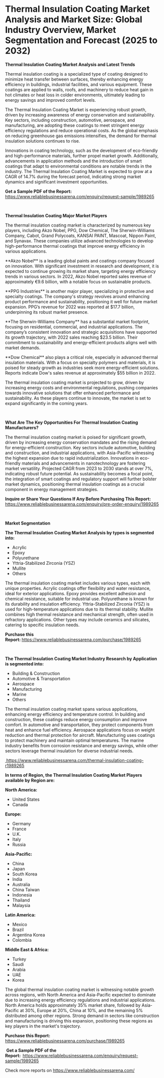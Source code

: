 <p><h1>Thermal Insulation Coating Market Analysis and Market Size: Global Industry Overview, Market Segmentation and Forecast (2025 to 2032)</h1></p><p><strong>Thermal Insulation Coating Market Analysis and Latest Trends</strong></p>
<p><p>Thermal insulation coating is a specialized type of coating designed to minimize heat transfer between surfaces, thereby enhancing energy efficiency in buildings, industrial facilities, and various equipment. These coatings are applied to walls, roofs, and machinery to reduce heat gain in hot climates or heat loss in colder environments, ultimately leading to energy savings and improved comfort levels.</p><p>The Thermal Insulation Coating Market is experiencing robust growth, driven by increasing awareness of energy conservation and sustainability. Key sectors, including construction, automotive, aerospace, and manufacturing, are adopting these coatings to meet stringent energy efficiency regulations and reduce operational costs. As the global emphasis on reducing greenhouse gas emissions intensifies, the demand for thermal insulation solutions continues to rise.</p><p>Innovations in coating technology, such as the development of eco-friendly and high-performance materials, further propel market growth. Additionally, advancements in application methods and the introduction of smart coatings that adapt to environmental conditions are notable trends in the industry. The Thermal Insulation Coating Market is expected to grow at a CAGR of 14.7% during the forecast period, indicating strong market dynamics and significant investment opportunities.</p></p>
<p><strong>Get a Sample PDF of the Report:&nbsp;</strong> <a href="https://www.reliablebusinessarena.com/enquiry/request-sample/1989265?utm_campaign=2942&utm_medium=2&utm_source=Github&utm_content=ia&utm_term=01042025&utm_id=thermal-insulation-coating">https://www.reliablebusinessarena.com/enquiry/request-sample/1989265</a></p>
<p>&nbsp;</p>
<p><strong>Thermal Insulation Coating Major Market Players</strong></p>
<p><p>The thermal insulation coating market is characterized by numerous key players, including Akzo Nobel, PPG, Dow Chemical, The Sherwin-Williams Company, Cabot, Grand Polycoats, KANSAI PAINT, Mascoat, Nippon Paint, and Synavax. These companies utilize advanced technologies to develop high-performance thermal coatings that improve energy efficiency in various applications.</p><p>**Akzo Nobel** is a leading global paints and coatings company focused on innovation. With significant investment in research and development, it is expected to continue growing its market share, targeting energy efficiency trends in various sectors. In 2022, Akzo Nobel reported sales revenue of approximately €9.6 billion, with a notable focus on sustainable products.</p><p>**PPG Industries** is another major player, specializing in protective and specialty coatings. The company's strategy revolves around enhancing product performance and sustainability, positioning it well for future market expansion. PPG’s revenue for 2022 was reported at $17.7 billion, underpinning its robust market presence.</p><p>**The Sherwin-Williams Company** has a substantial market footprint, focusing on residential, commercial, and industrial applications. The company’s consistent innovation and strategic acquisitions have supported its growth trajectory, with 2022 sales reaching $23.5 billion. Their commitment to sustainability and energy-efficient products aligns well with market demands.</p><p>**Dow Chemical** also plays a critical role, especially in advanced thermal insulation materials. With a focus on specialty polymers and materials, it is poised for steady growth as industries seek more energy-efficient solutions. Reports indicate Dow's sales revenue at approximately $55 billion in 2022.</p><p>The thermal insulation coating market is projected to grow, driven by increasing energy costs and environmental regulations, pushing companies towards innovative solutions that offer enhanced performance and sustainability. As these players continue to innovate, the market is set to expand significantly in the coming years.</p></p>
<p>&nbsp;</p>
<p><strong>What Are The Key Opportunities For Thermal Insulation Coating Manufacturers?</strong></p>
<p><p>The thermal insulation coating market is poised for significant growth, driven by increasing energy conservation mandates and the rising demand for energy-efficient construction. Key sectors include automotive, building and construction, and industrial applications, with Asia-Pacific witnessing the highest expansion due to rapid industrialization. Innovations in eco-friendly materials and advancements in nanotechnology are fostering market versatility. Projected CAGR from 2023 to 2030 stands at over 7%, indicating robust future potential. As sustainability becomes a focal point, the integration of smart coatings and regulatory support will further bolster market dynamics, positioning thermal insulation coatings as a crucial component in energy management strategies.</p></p>
<p><strong>Inquire or Share Your Questions If Any Before Purchasing This Report:</strong> <a href="https://www.reliablebusinessarena.com/enquiry/pre-order-enquiry/1989265?utm_campaign=2942&utm_medium=2&utm_source=Github&utm_content=ia&utm_term=01042025&utm_id=thermal-insulation-coating">https://www.reliablebusinessarena.com/enquiry/pre-order-enquiry/1989265</a></p>
<p>&nbsp;</p>
<p><strong>Market Segmentation</strong></p>
<p><strong>The Thermal Insulation Coating Market Analysis by types is segmented into:</strong></p>
<p><ul><li>Acrylic</li><li>Epoxy</li><li>Polyurethane</li><li>Yttria-Stabilized Zirconia (YSZ)</li><li>Mullite</li><li>Others</li></ul></p>
<p><p>The thermal insulation coating market includes various types, each with unique properties. Acrylic coatings offer flexibility and water resistance, ideal for exterior applications. Epoxy provides excellent adhesion and chemical resistance, suitable for industrial use. Polyurethane is known for its durability and insulation efficiency. Yttria-Stabilized Zirconia (YSZ) is used for high-temperature applications due to its thermal stability. Mullite combines high thermal resistance and mechanical strength, often used in refractory applications. Other types may include ceramics and silicates, catering to specific insulation needs.</p></p>
<p><strong>Purchase this Report:&nbsp;</strong><a href="https://www.reliablebusinessarena.com/purchase/1989265?utm_campaign=2942&utm_medium=2&utm_source=Github&utm_content=ia&utm_term=01042025&utm_id=thermal-insulation-coating">https://www.reliablebusinessarena.com/purchase/1989265</a></p>
<p>&nbsp;</p>
<p><strong>The Thermal Insulation Coating Market Industry Research by Application is segmented into:</strong></p>
<p><ul><li>Building & Construction</li><li>Automotive & Transportation</li><li>Aerospace</li><li>Manufacturing</li><li>Marine</li><li>Others</li></ul></p>
<p><p>The thermal insulation coating market spans various applications, enhancing energy efficiency and temperature control. In building and construction, these coatings reduce energy consumption and improve comfort. In automotive and transportation, they protect components from heat and enhance fuel efficiency. Aerospace applications focus on weight reduction and thermal protection for aircraft. Manufacturing uses coatings to protect machinery and maintain optimal temperatures. The marine industry benefits from corrosion resistance and energy savings, while other sectors leverage thermal insulation for diverse industrial needs.</p></p>
<p><a href="https://www.reliablebusinessarena.com/thermal-insulation-coating-r1989265?utm_campaign=2942&utm_medium=2&utm_source=Github&utm_content=ia&utm_term=01042025&utm_id=thermal-insulation-coating">&nbsp;https://www.reliablebusinessarena.com/thermal-insulation-coating-r1989265</a></p>
<p><strong>In terms of Region, the Thermal Insulation Coating Market Players available by Region are:</strong></p>
<p>
    <p> <strong> North America: </strong>
        <ul>
            <li>United States</li>
            <li>Canada</li>
        </ul>
        </p> 
    <p> <strong> Europe: </strong>
        <ul>
            <li>Germany</li>
            <li>France</li>
            <li>U.K.</li>
            <li>Italy</li>
            <li>Russia</li>
        </ul>
        </p> 
    <p> <strong> Asia-Pacific: </strong>
        <ul>
            <li>China</li>
            <li>Japan</li>
            <li>South Korea</li>
            <li>India</li>
            <li>Australia</li>
            <li>China Taiwan</li>
            <li>Indonesia</li>
            <li>Thailand</li>
            <li>Malaysia</li>
        </ul>
        </p> 
    <p> <strong> Latin America: </strong>
        <ul>
            <li>Mexico</li>
            <li>Brazil</li>
            <li>Argentina Korea</li>
            <li>Colombia</li>
        </ul>
        </p> 
    <p> <strong> Middle East & Africa: </strong>
        <ul>
            <li>Turkey</li>
            <li>Saudi</li>
            <li>Arabia</li>
            <li>UAE</li>
            <li>Korea</li>
        </ul>
    </p>
    </p>
<p><p>The global thermal insulation coating market is witnessing notable growth across regions, with North America and Asia-Pacific expected to dominate due to increasing energy efficiency regulations and industrial applications. North America holds approximately 35% market share, followed by Asia-Pacific at 30%, Europe at 20%, China at 10%, and the remaining 5% distributed among other regions. Strong demand in sectors like construction and manufacturing is driving this expansion, positioning these regions as key players in the market's trajectory.</p></p>
<p><strong>Purchase this Report: </strong><a href="https://www.reliablebusinessarena.com/purchase/1989265?utm_campaign=2942&utm_medium=2&utm_source=Github&utm_content=ia&utm_term=01042025&utm_id=thermal-insulation-coating">https://www.reliablebusinessarena.com/purchase/1989265</a></p>
<p>&nbsp;<strong>Get a Sample PDF of the Report:&nbsp;&nbsp;</strong><a href="https://www.reliablebusinessarena.com/enquiry/request-sample/1989265?utm_campaign=2942&utm_medium=2&utm_source=Github&utm_content=ia&utm_term=01042025&utm_id=thermal-insulation-coating">https://www.reliablebusinessarena.com/enquiry/request-sample/1989265</a></p>
<p><strong></strong></p>
<p>Check more reports on <a href="https://www.reliablebusinessarena.com/?utm_campaign=2942&utm_medium=2&utm_source=Github&utm_content=ia&utm_term=01042025&utm_id=thermal-insulation-coating">https://www.reliablebusinessarena.com/</a></p>